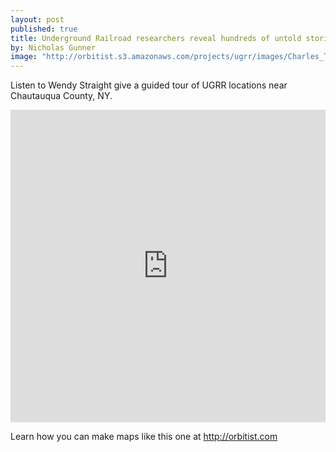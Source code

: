 ```yaml
---
layout: post
published: true
title: Underground Railroad researchers reveal hundreds of untold stories
by: Nicholas Gunner
image: "http://orbitist.s3.amazonaws.com/projects/ugrr/images/Charles_T_Webber_cropped.jpg"
---
```

Listen to Wendy Straight give a guided tour of UGRR locations near Chautauqua County, NY.

<iframe width="100%" height="500px" src="http://orbitist.s3.amazonaws.com/projects/ugrr/audio-map/index.html" frameborder="0" allowfullscreen></iframe>

Learn how you can make maps like this one at http://orbitist.com